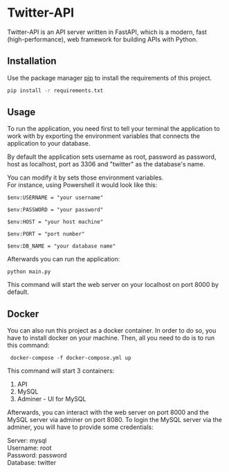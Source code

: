 # Twitter-API

Twitter-API is an API server written in FastAPI, which is a modern, fast (high-performance), web framework for building APIs with Python.

## Installation

Use the package manager [pip](https://pip.pypa.io/en/stable/) to install the requirements of this project.

```bash
pip install -r requirements.txt
```

## Usage

To run the application, you need first to tell your terminal the application to work with by exporting the environment variables that connects the application to your database.

By default the application sets username as root, password as password, host as localhost, port as 3306 and "twitter" as the database's name.

You can modify it by sets those environment variables.\
For instance, using Powershell it would look like this:

` $env:USERNAME = "your username" `

` $env:PASSWORD = "your password" `

` $env:HOST = "your host machine" `

` $env:PORT = "port number" `

` $env:DB_NAME = "your database name" `

Afterwards you can run the application:

` python main.py `

This command will start the web server on your localhost on port 8000 by default.

## Docker

You can also run this project as a docker container.
In order to do so, you have to install docker on your machine.
Then, all you need to do is to run this command:

` docker-compose -f docker-compose.yml up`

This command will start 3 containers:
1. API
2. MySQL
3. Adminer - UI for MySQL

Afterwards, you can interact with the web server on port 8000 and the MySQL server
via adminer on port 8080. 
To login the MySQL server via the adminer, you will have to provide some credentials:

Server: mysql\
Username: root\
Password: password\
Database: twitter
